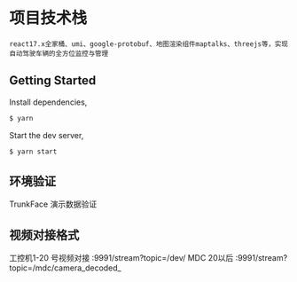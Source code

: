 <!--
 * @Author: yunfei
 * @Date: 2022-01-07 15:46:56
 * @LastEditTime: 2022-04-22 17:24:32
 * @FilePath: /demo/react-umi-maptalks/README.md
 * @LastAuthor: Do not edit
 * @Description: 
-->
# 项目技术栈
```
react17.x全家桶、umi、google-protobuf、地图渲染组件maptalks、threejs等，实现自动驾驶车辆的全方位监控与管理
```

## Getting Started

Install dependencies,

```bash
$ yarn
```

Start the dev server,

```bash
$ yarn start
```

## 环境验证
TrunkFace 演示数据验证

## 视频对接格式

工控机1-20 号视频对接  :9991/stream?topic=/dev/
MDC 20以后  :9991/stream?topic=/mdc/camera_decoded_


